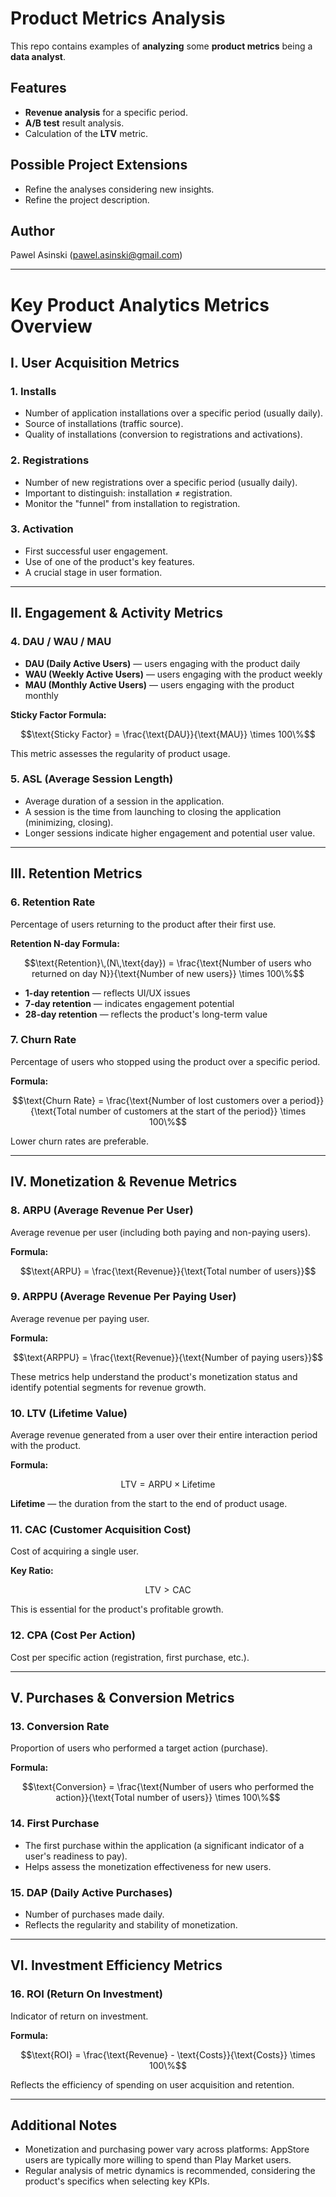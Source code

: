 # Product Metrics Analysis

This repo contains examples of **analyzing** some **product metrics** being a **data analyst**.

## Features

- **Revenue analysis** for a specific period.
- **A/B test** result analysis.
- Calculation of the **LTV** metric.

## Possible Project Extensions

- Refine the analyses considering new insights.
- Refine the project description.

## Author

Pawel Asinski (pawel.asinski@gmail.com)

---

# Key Product Analytics Metrics Overview

## I. User Acquisition Metrics

### 1. Installs

- Number of application installations over a specific period (usually daily).
- Source of installations (traffic source).
- Quality of installations (conversion to registrations and activations).

### 2. Registrations

- Number of new registrations over a specific period (usually daily).
- Important to distinguish: installation ≠ registration.
- Monitor the "funnel" from installation to registration.

### 3. Activation

- First successful user engagement.
- Use of one of the product's key features.
- A crucial stage in user formation.

---

## II. Engagement & Activity Metrics

### 4. DAU / WAU / MAU

- **DAU (Daily Active Users)** — users engaging with the product daily
- **WAU (Weekly Active Users)** — users engaging with the product weekly
- **MAU (Monthly Active Users)** — users engaging with the product monthly

**Sticky Factor Formula:**

$$\text{Sticky Factor} = \frac{\text{DAU}}{\text{MAU}} \times 100\%$$

This metric assesses the regularity of product usage.

### 5. ASL (Average Session Length)

- Average duration of a session in the application.
- A session is the time from launching to closing the application (minimizing, closing).
- Longer sessions indicate higher engagement and potential user value.

---

## III. Retention Metrics

### 6. Retention Rate

Percentage of users returning to the product after their first use.

**Retention N-day Formula:**

$$\text{Retention}\,(N\,\text{day}) = \frac{\text{Number of users who returned on day N}}{\text{Number of new users}} \times 100\%$$

- **1-day retention** — reflects UI/UX issues
- **7-day retention** — indicates engagement potential
- **28-day retention** — reflects the product's long-term value

### 7. Churn Rate

Percentage of users who stopped using the product over a specific period.

**Formula:**

$$\text{Churn Rate} = \frac{\text{Number of lost customers over a period}}{\text{Total number of customers at the start of the period}} \times 100\%$$

Lower churn rates are preferable.

---

## IV. Monetization & Revenue Metrics

### 8. ARPU (Average Revenue Per User)

Average revenue per user (including both paying and non-paying users).

**Formula:**

$$\text{ARPU} = \frac{\text{Revenue}}{\text{Total number of users}}$$

### 9. ARPPU (Average Revenue Per Paying User)

Average revenue per paying user.

**Formula:**

$$\text{ARPPU} = \frac{\text{Revenue}}{\text{Number of paying users}}$$

These metrics help understand the product's monetization status and identify potential segments for revenue growth.

### 10. LTV (Lifetime Value)

Average revenue generated from a user over their entire interaction period with the product.

**Formula:**

$$\text{LTV} = \text{ARPU} \times \text{Lifetime}$$

**Lifetime** — the duration from the start to the end of product usage.

### 11. CAC (Customer Acquisition Cost)

Cost of acquiring a single user.

**Key Ratio:**

$$\text{LTV} > \text{CAC}$$

This is essential for the product's profitable growth.

### 12. CPA (Cost Per Action)

Cost per specific action (registration, first purchase, etc.).

---

## V. Purchases & Conversion Metrics

### 13. Conversion Rate

Proportion of users who performed a target action (purchase).

**Formula:**

$$\text{Conversion} = \frac{\text{Number of users who performed the action}}{\text{Total number of users}} \times 100\%$$

### 14. First Purchase

- The first purchase within the application (a significant indicator of a user's readiness to pay).
- Helps assess the monetization effectiveness for new users.

### 15. DAP (Daily Active Purchases)

- Number of purchases made daily.
- Reflects the regularity and stability of monetization.

---

## VI. Investment Efficiency Metrics

### 16. ROI (Return On Investment)

Indicator of return on investment.

**Formula:**

$$\text{ROI} = \frac{\text{Revenue} - \text{Costs}}{\text{Costs}} \times 100\%$$

Reflects the efficiency of spending on user acquisition and retention.

---

## Additional Notes

- Monetization and purchasing power vary across platforms: AppStore users are typically more willing to spend than Play Market users.
- Regular analysis of metric dynamics is recommended, considering the product's specifics when selecting key KPIs.
